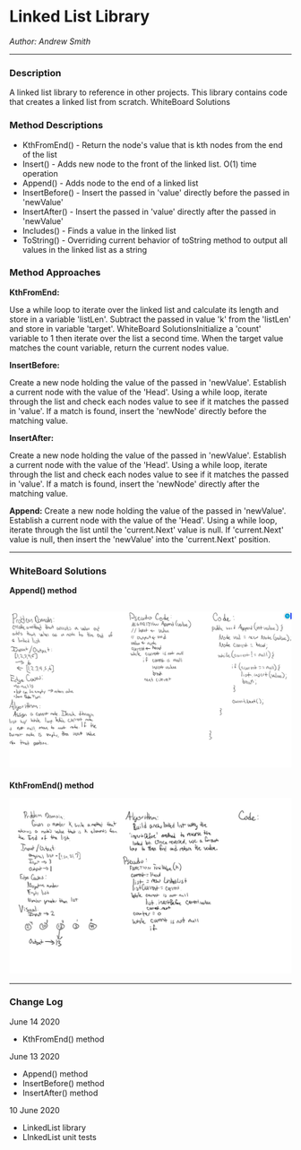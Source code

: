 # Linked List Library

*Author: Andrew Smith*

---
### Description

A linked list library to reference in other projects. This library contains code
that creates a linked list from scratch. WhiteBoard Solutions
### Method Descriptions
* KthFromEnd() - Return the node's value that is kth nodes from the end of the list
* Insert() - Adds new node to the front of the linked list. O(1) time operation
* Append() - Adds node to the end of a linked list
* InsertBefore() - Insert the passed in 'value' directly before the passed in 'newValue'
* InsertAfter() - Insert the passed in 'value' directly after the passed in 'newValue'
* Includes() - Finds a value in the linked list
* ToString() - Overriding current behavior of toString method to output all values in the linked list as a string

### Method Approaches
**KthFromEnd:**

Use a while loop to iterate over the linked list and calculate its length and store in a variable
'listLen'. Subtract the passed in value 'k' from the 'listLen' and store in variable 'target'. WhiteBoard SolutionsInitialize a 'count' variable to 1 then iterate over the list a second time. When the target
value matches the count variable, return the current nodes value.

**InsertBefore:**

Create a new node holding the value of the passed in 'newValue'. Establish a current node with the value
of the 'Head'. Using a while loop, iterate through the list and check each nodes value to see if it
matches the passed in 'value'. If a match is found, insert the 'newNode' directly before the matching
value. 

**InsertAfter:**

Create a new node holding the value of the passed in 'newValue'. Establish a current node with the value
of the 'Head'. Using a while loop, iterate through the list and check each nodes value to see if it
matches the passed in 'value'. If a match is found, insert the 'newNode' directly after the matching
value.

**Append:**
Create a new node holding the value of the passed in 'newValue'. Establish a current node with the value
of the 'Head'. Using a while loop, iterate through the list until the 'current.Next' value is null. If
'current.Next' value is null, then insert the 'newValue' into the 'current.Next' position.

---
### WhiteBoard Solutions

**Append() method**

![whiteboard image](../../assets/linkedListWB.jpg)
---
**KthFromEnd() method**

![whiteboard image](../../assets/KthFromEndWB.jpg)

---
### Change Log

June 14 2020
* KthFromEnd() method

June 13 2020
* Append() method
* InsertBefore() method
* InsertAfter() method

10 June 2020
  * LinkedList library
  * LInkedList unit tests
